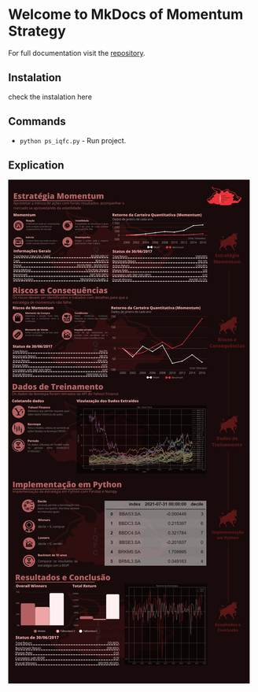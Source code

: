 # Welcome to MkDocs of Momentum Strategy

For full documentation visit the [repository](https://github.com/EikiYamashiro/momentum_strategy).

## Instalation

check the instalation here

## Commands

* `python ps_iqfc.py` - Run project.

## Explication

![title](cartaz.png)